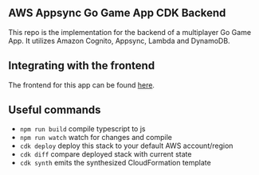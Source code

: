 ## AWS Appsync Go Game App CDK Backend

This repo is the implementation for the backend of a multiplayer Go Game App. 
It utilizes Amazon Cognito, Appsync, Lambda and DynamoDB.

## Integrating with the frontend

The frontend for this app can be found [here](https://github.com/shangsuru/go-game-react-app).

## Useful commands

- `npm run build` compile typescript to js
- `npm run watch` watch for changes and compile
- `cdk deploy` deploy this stack to your default AWS account/region
- `cdk diff` compare deployed stack with current state
- `cdk synth` emits the synthesized CloudFormation template
